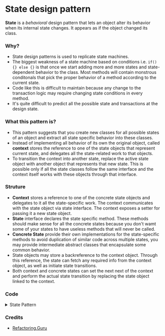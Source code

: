 # State design pattern

**State** is a *behavioral* design pattern that lets an object alter its behavior when its internal state changes. It appears as if the object changed its class.

### Why?
* State design patterns is used to replicate state machines.
* The biggest weakness of a state machine based on conditions i.e. `if() {} else {}` is that once we start adding more and more states and state-dependent behavior to the class. Most methods will contain monstrous conditonals that pick the proper behavior of a method according to the current state.
* Code like this is difficult to maintain because any change to the transaction logic may require changing state conditions in every method.
* It's quite difficult to predict all the possible state and transactions at the design state. 

### What this pattern is?
* This pattern suggests that you create new classes for all possible states of an object and extract all state specific behavior into these classes.
* Instead of implementing all behavior of its own the original object, called **context** stores the reference to one of the state objects that represent current state, and delegates all the state-related work to that objects.
* To transition the context into another state, replace the active state object with another object that represents that new state. This is possible only if all the state classes follow the same interface and the context itself works with these objects through that interface.

### Struture
* **Context** stores a reference to one of the concrete state objects and delegates to it all the state-specific work. The context communicates with the state object via state interface. The context exposes a setter for passing it a new state object.
* **State** interface declares the state specific method. These methods should make sense for all the concrete states because you don't wamt some of your states to have useless methods that will never be called.
* **Concrete State** provide their own implementations for the state-specific methods to avoid duplication of similar code across multiple states, you may provide intermediate abstract classes that encapsulate some common behavior.
* State objects may store a backreference to the context object. Through this reference, the state can fetch any required info from the context object, as well as initiate state transitions.
* Both context and concrete states can set the next next of the context and perform the actual state transition by replacing the state object linked to the context.

### Code

<details><summary>State Pattern</summary>
`State.java`

```java
public abstract class State {
    Player player;

    State (Player player) {
        this.player = player;
    }

    public abstract String onLock();
    public abstract String onPlay();
    public abstract String onNext();
    public abstract String onPrevious();
}
```

`Player.java`

```java
public class Player {
    private State state;
    private boolean playing = false;
    private List<String> playlist = new ArrayList<>();
    private int currentTrack = 0;

    public Player() {
        this.state = new ReadyState(this);
        setPlaying(true);
        for (int i = 0; i <= 12; i++) {
            playlist.add("Track " + i);
        }
    }

    public void changeState(State state) {
        this.state = state;
    }

    public State geState() {
        return state;
    }

    public void setPlaying(boolean playing) {
        this.playing = playing;
    }

    public boolean isPlaying() {
        return playing;
    }

    public String startPlayback() {
        return "Playing " + playlist.get(currentTrack); 
    }

    public String nextTrack() {
        currentTrack++;
        if (currentTrack > playlist.size() - 1) {
            currentTrack = 0;
        }
        return "Playing " + playlist.get(currentTrack);
    }

    public String previousTrack() {
        currentTrack--;
        if (currentTrack < 0) {
            currentTrack = playlist.size() - 1;
        }
        return "Playing " + playlist.get(currentTrack);
    }

    public void setCurrentTrackAfterStop() {
        this.currentTrack = 0;
    }
}
```

`ReadyState.java` 

```java
public class ReadyState extends State {
    ReadyState(Player player) {
        super(player);
    }

    @Override
    public String onLock() {
        player.changeState(new LockedState(player));
        return "Locked...";
    }

    @Override
    public String onPlay() {
        String action = player.startPlayback();
        player.changeState(new PlayingState(player));
        return action;
    }

    @Override
    public String onNext() {
        return "Locked...";
    }

    @Override
    public String onPrevious() {
        return "Locked...";
    }
}
```

`LockedSate.java`

```java
public class LockedState extends State {
    LockedState(Player player) {
        super(player);
        player.setPlaying(false);
    }

    @Override
    public String onLock() {
        if (player.isPlaying()) {
            player.changeState(new ReadyState(player));
            return "Stop Playing";
        } else {
            return "Locked...";
        }
    }

    @Override
    public String onPlay() {
        player.changeState(new ReadyState(player));
        return "Ready";
    }

    @Override
    public String onNext() {
        return "Locked...";
    }

    @Override
    public String onPrevious() {
        return "Locked...";
    }
}
```

`PlayingState.java`

```java
public class PlayingState extends State {
    PlayingState(Player player) {
        super(player);
    }

    @Override
    public String onLock() {
        player.changeState(new LockedState(player));
        player.setCurrentTrackAfterStop();
        return "Stop playing";
    }

    @Override
    public String onPlay() {
        player.changeState(new ReadyState(player));
        return "Stop playing";
    }

    @Override
    public String onNext() {
        return player.nextTrack();
    }

    @Override
    public String onPrevious() {
        return player.previousTrack();
    }
}
```

</details>


### Credits
- [Refactoring.Guru](https://refactoring.guru/)


